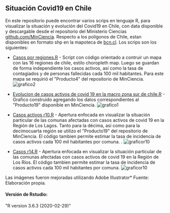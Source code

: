 ## Situación Covid19 en Chile
En este repositorio puede encontrar varios scrips en lenguaje R, para visualizar la situación y evolución del Covid19 en Chile, con data disponible y descargable desde el repositorio del Ministerio Ciencias [github.com/MinCiencia](https://github.com/MinCiencia). Respecto a los polígonos de Chile, estan disponibles en formato shp en la mapoteca de [bcn.cl](https://www.bcn.cl/siit/mapas_vectoriales). Los scrips son los siguientes:

* [Casos por regiones.R](https://github.com/luis-fernandezt/Situacion-Covid19-por-Regiones-de-Chile/blob/master/Casos%20por%20regiones.R) - Script con código orientado a contruir un mapa con las 16 regiones de chile, estilo choropleth map. Luego se guardan de forma independiente los casos activos, así como la tasa de contagiados y de personas fallecidas cada 100 mil  habitantes. Para este mapa se requirió el "Producto4" del repositorio de MinCiencia.
![grafico2](https://raw.githubusercontent.com/luis-fernandezt/Situacion-Covid19-por-Regiones-de-Chile/master/Gr%C3%A1ficos/Casos%20por%20regiones.png)

* [Evolucion de casos activos de covid 19 en la macro zona sur de chile.R](https://github.com/luis-fernandezt/Situacion-Covid19-por-Regiones-de-Chile/blob/master/Casos%20a%20nivel%20nacional.R) - Grafico construido agregando los datos correspondientes al "Producto19" disponible en MinCiencia.
![grafico1](https://raw.githubusercontent.com/luis-fernandezt/Situacion-Covid19-por-Regiones-de-Chile/master/Gr%C3%A1ficos/Activos%20macro%20sur.png)

* [Casos activos r10.R](https://github.com/luis-fernandezt/Situacion-Covid19-por-Regiones-de-Chile/blob/master/Casos%20r10.R) - Apertura enfocada en visualizar la situación particular de las comunas afectadas con casos activos de covid 19 en la Región de Los Lagos. Tanto para la décima, así como para la decimocuarta región se utilizo el "Producto19" del repositorio de MinCiencia. El código tambien permite estimar la tasa de incidencia de casos activos cada 100 mil habitantes por comuna. . 
![graficor10](https://raw.githubusercontent.com/luis-fernandezt/Situacion-Covid19-por-Regiones-de-Chile/master/Gr%C3%A1ficos/Casos%20r10.png)

* [Casos r14.R](https://github.com/luis-fernandezt/Situacion-Covid19-por-Regiones-de-Chile/blob/master/Casos%20r14.R) - Apertura enfocada en visualizar la situación particular de las comunas afectadas con casos activos de covid 19 en la Región de Los Ríos.  El código tambien permite estimar la tasa de incidencia de casos activos cada 100 mil habitantes por comuna. 
![graficor10](https://raw.githubusercontent.com/luis-fernandezt/Situacion-Covid19-por-Regiones-de-Chile/master/Gr%C3%A1ficos/Casos%20r14.png)

Las imágenes fueron mejoradas utilizando Adobe Illustrator*
Fuente: Elaboración propia.

#### **Versión de Rstudio:**
"R version 3.6.3 (2020-02-29)"
